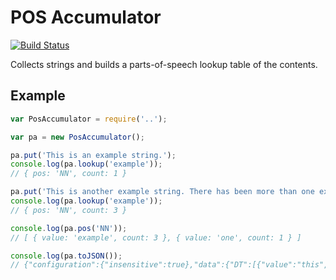 POS Accumulator
===============

[![Build Status](https://travis-ci.org/tleen/pos-accumulator.png?branch=master)](https://travis-ci.org/tleen/pos-accumulator)

Collects strings and builds a parts-of-speech lookup table of the contents.



## Example

```javascript
var PosAccumulator = require('..');

var pa = new PosAccumulator();

pa.put('This is an example string.');
console.log(pa.lookup('example'));
// { pos: 'NN', count: 1 }

pa.put('This is another example string. There has been more than one example.');
console.log(pa.lookup('example'));
// { pos: 'NN', count: 3 }

console.log(pa.pos('NN'));
// [ { value: 'example', count: 3 }, { value: 'one', count: 1 } ]

console.log(pa.toJSON());
// {"configuration":{"insensitive":true},"data":{"DT":[{"value":"this","count":2},{"value":"an","count":1},{"value":"another","count":1}],"VBZ":[{"value":"is","count":2},{"value":"has","count":1}],"NN":[{"value":"example","count":3},{"value":"one","count":1}],"VBG":[{"value":"string","count":2}],".":[{"value":".","count":3}],"EX":[{"value":"there","count":1}],"VBN":[{"value":"been","count":1}],"JJR":[{"value":"more","count":1}],"IN":[{"value":"than","count":1}]}}
```

